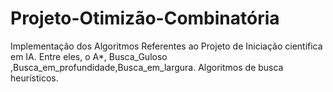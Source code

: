 # Projeto-Otimizão-Combinatória

Implementação dos Algoritmos Referentes ao Projeto de Iniciação cientifica em IA.
Entre eles,  o A*, Busca_Guloso ,Busca_em_profundidade,Busca_em_largura.  Algoritmos de busca heurísticos. 
